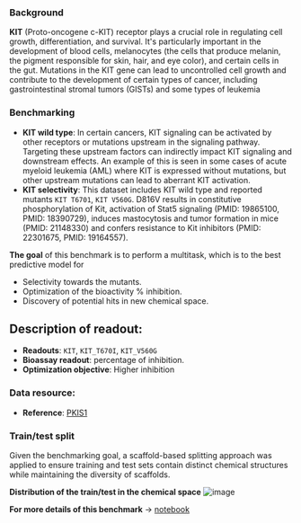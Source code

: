 
### Background
**KIT** (Proto-oncogene c-KIT) receptor plays a crucial role in regulating cell growth, differentiation, and survival. It's particularly important in the development of blood cells, melanocytes (the cells that produce melanin, the pigment responsible for skin, hair, and eye color), and certain cells in the gut. Mutations in the KIT gene can lead to uncontrolled cell growth and contribute to the development of certain types of cancer, including gastrointestinal stromal tumors (GISTs) and some types of leukemia

### Benchmarking

- **KIT wild type**:  In certain cancers, KIT signaling can be activated by other receptors or mutations upstream in the signaling pathway. Targeting these upstream factors can indirectly impact KIT signaling and downstream effects. An example of this is seen in some cases of acute myeloid leukemia (AML) where KIT is expressed without mutations, but other upstream mutations can lead to aberrant KIT activation.
- **KIT selectivity**: This dataset includes KIT wild type and reported mutants `KIT T6701`, `KIT V560G`. D816V results in constitutive phosphorylation of Kit, activation of Stat5 signaling (PMID: 19865100, PMID: 18390729), induces mastocytosis and tumor formation in mice (PMID: 21148330) and confers resistance to Kit inhibitors (PMID: 22301675, PMID: 19164557). 

**The goal** of this benchmark is to perform a multitask, which is to the best predictive model for 
- Selectivity towards the mutants.
- Optimization of the bioactivity % inhibition.
- Discovery of potential hits in new chemical space.


## Description of readout:
- **Readouts**: `KIT`, `KIT_T670I`, `KIT_V560G`
- **Bioassay readout**: percentage of inhibition.
- **Optimization objective**: Higher inhibition


### Data resource: 
- **Reference**: [PKIS1](https://pubmed.ncbi.nlm.nih.gov/26501955)

### Train/test split
Given the benchmarking goal, a scaffold-based splitting approach was applied to ensure training and test sets contain distinct chemical structures while maintaining the diversity of scaffolds.

**Distribution of the train/test in the chemical space**
![image](https://storage.googleapis.com/polaris-public/polaris-recipes/org-polaris/drewry2017_pkis2_subset/figures/scaffold_split_chemspace.png)

**For more details of this benchmark** -> [notebook](https://github.com/polaris-hub/polaris-recipes/blob/main/org-Polaris/drewry2017_pkis2_subset/benchmarks/02_pkis2-kit_wt_benchmark.ipynb)
